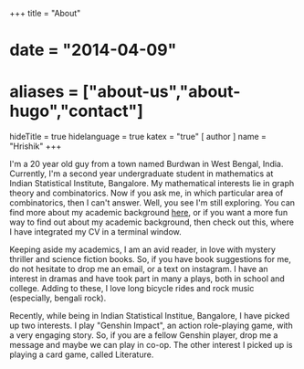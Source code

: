 +++
title = "About"
# date = "2014-04-09"
# aliases = ["about-us","about-hugo","contact"]
hideTitle = true
hidelanguage = true
katex = "true"
[ author ]
  name = "Hrishik"
+++

I'm a 20 year old guy from a town named Burdwan in West Bengal, India. Currently, I'm a second year undergraduate student in mathematics at Indian Statistical Institute, Bangalore. My mathematical interests lie in graph theory and combinatorics. Now if you ask me, in which particular area of combinatorics, then I can't answer. Well, you see I'm still exploring. You can find more about my academic background [here](/cv/), or if you want a more fun way to find out about my academic background, then check out this, where I have integrated my CV in a terminal window. 

Keeping aside my academics, I am an avid reader, in love with mystery thriller and science fiction books. So, if you have book suggestions for me, do not hesitate to drop me an email, or a text on instagram. I have an interest in dramas and have took part in many a plays, both in school and college. Adding to these, I love long bicycle rides and rock music (especially, bengali rock).

Recently, while being in Indian Statistical Institue, Bangalore, I have picked up two interests. I play "Genshin Impact", an action role-playing game, with a very engaging story. So, if you are a fellow Genshin player, drop me a message and maybe we can play in co-op. The other interest I picked up is playing a card game, called Literature.  
